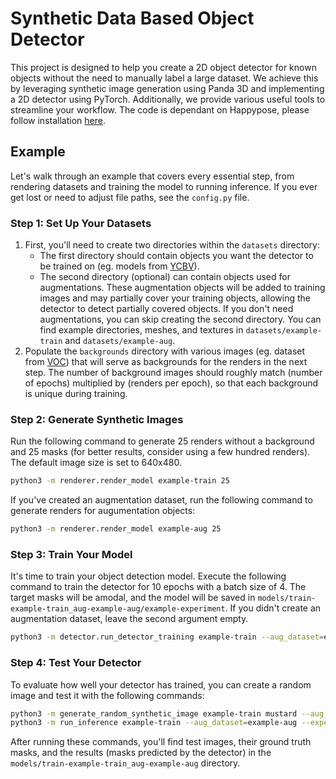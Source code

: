 # Synthetic Data Based Object Detector 

This project is designed to help you create a 2D object detector for known objects without the need to manually label a large dataset. We achieve this by leveraging synthetic image generation using Panda 3D and implementing a 2D detector using PyTorch. Additionally, we provide various useful tools to streamline your workflow. The code is dependant on Happypose, please follow installation [here](https://github.com/agimus-project/happypose/tree/dev).


## Example

Let's walk through an example that covers every essential step, from rendering datasets and training the model to running inference. If you ever get lost or need to adjust file paths, see the `config.py` file.

### Step 1: Set Up Your Datasets

1. First, you'll need to create two directories within the `datasets` directory:
   - The first directory should contain objects you want the detector to be trained on (eg. models from [YCBV](https://www.ycbbenchmarks.com/object-models/)).
   - The second directory (optional) can contain objects used for augmentations. These augmentation objects will be added to training images and may partially cover your training objects, allowing the detector to detect partially covered objects. If you don't need augmentations, you can skip creating the second directory.
You can find example directories, meshes, and textures in `datasets/example-train` and `datasets/example-aug`.
2. Populate the `backgrounds` directory with various images (eg. dataset from [VOC](http://host.robots.ox.ac.uk/pascal/VOC/voc2012/#devkit)) that will serve as backgrounds for the renders in the next step. The number of background images should roughly match (number of epochs) multiplied by (renders per epoch), so that each background is unique during training.

### Step 2: Generate Synthetic Images

Run the following command to generate 25 renders without a background and 25 masks (for better results, consider using a few hundred renders). The default image size is set to 640x480.

```bash
python3 -m renderer.render_model example-train 25
```

If you've created an augmentation dataset, run the following command to generate renders for augumentation objects:

```bash
python3 -m renderer.render_model example-aug 25
```


### Step 3: Train Your Model

It's time to train your object detection model. Execute the following command to train the detector for 10 epochs with a batch size of 4. The target masks will be amodal, and the model will be saved in `models/train-example-train_aug-example-aug/example-experiment`. If you didn't create an augmentation dataset, leave the second argument empty.

```bash
python3 -m detector.run_detector_training example-train --aug_dataset=example-aug --batch-size=4 --num_epochs=10 --amodal --experiment=example_experiment
```

### Step 4: Test Your Detector

To evaluate how well your detector has trained, you can create a random image and test it with the following commands:

```bash
python3 -m generate_random_synthetic_image example-train mustard --aug_dataset=example-aug
python3 -m run_inference example-train --aug_dataset=example-aug --experiment=example_experiment
```

After running these commands, you'll find test images, their ground truth masks, and the results (masks predicted by the detector) in the `models/train-example-train_aug-example-aug` directory.

